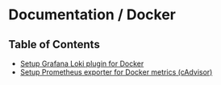 # Documentation / Docker

## Table of Contents

- [Setup Grafana Loki plugin for Docker](/Docker/setup-grafana-loki-docker-plugin.md)
- [Setup Prometheus exporter for Docker metrics (cAdvisor)](/Docker/setup-docker-prometheus-metrics-cadvisor.md)
